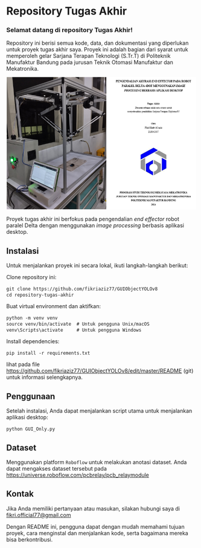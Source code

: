 # Repository Tugas Akhir

### Selamat datang di repository Tugas Akhir!
Repository ini berisi semua kode, data, dan dokumentasi yang diperlukan untuk proyek tugas akhir saya. Proyek ini adalah bagian dari syarat untuk memperoleh gelar Sarjana Terapan Teknologi (S.Tr.T) di Politeknik Manufaktur Bandung pada jurusan Teknik Otomasi Manufaktur dan Mekatronika.

<p align="center">
  <img src="https://github.com/fikriaziz77/GUIObjectYOLOv8/blob/master/sample/machine/machine1.jpeg?raw=true" height="350" title="Foto Mesin">
  <img src="https://github.com/fikriaziz77/GUIObjectYOLOv8/blob/master/sample/paper/judul.png?raw=true" height="350" title="Judul">  
</p>

Proyek tugas akhir ini berfokus pada pengendalian _end effector_ robot paralel Delta dengan menggunakan _image processing_ berbasis aplikasi desktop.

## Instalasi
Untuk menjalankan proyek ini secara lokal, ikuti langkah-langkah berikut:

Clone repository ini:
```
git clone https://github.com/fikriaziz77/GUIObjectYOLOv8
cd repository-tugas-akhir
```
Buat virtual environment dan aktifkan:
```
python -m venv venv
source venv/bin/activate  # Untuk pengguna Unix/macOS
venv\Scripts\activate     # Untuk pengguna Windows
```

Install dependencies:
```
pip install -r requirements.txt
```
lihat pada file https://github.com/fikriaziz77/GUIObjectYOLOv8/edit/master/README (git) untuk informasi selengkapnya.


## Penggunaan
Setelah instalasi, Anda dapat menjalankan script utama untuk menjalankan aplikasi desktop:

```
python GUI_Only.py
```

## Dataset
Menggunakan platform `Roboflow` untuk melakukan anotasi dataset. Anda dapat mengakses dataset tersebut pada https://universe.roboflow.com/pcbrelay/pcb_relaymodule

## Kontak
Jika Anda memiliki pertanyaan atau masukan, silakan hubungi saya di fikri.official77@gmail.com

Dengan README ini, pengguna dapat dengan mudah memahami tujuan proyek, cara menginstal dan menjalankan kode, serta bagaimana mereka bisa berkontribusi.
